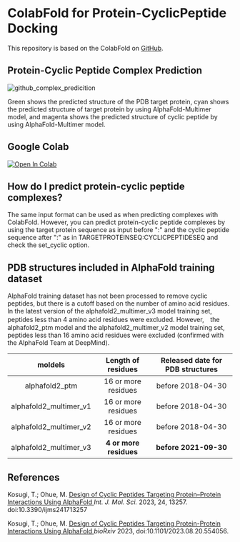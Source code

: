 # ColabFold for Protein-CyclicPeptide Docking

This repository is based on the ColabFold on [GitHub](https://github.com/sokrypton/ColabFold/tree/main).

## Protein-Cyclic Peptide Complex Prediction

![github_complex_predicition](https://github.com/ohuelab/ColabFold-cycpep-dock/assets/7370243/51adbc75-b03c-4c0e-a1b4-b417a8ff0a43)

Green shows the predicted structure of the PDB target protein, cyan shows the predicted structure of target protein by using AlphaFold-Multimer model, and magenta shows the predicted structure of cyclic peptide by using AlphaFold-Multimer model.

## Google Colab

<a href="https://colab.research.google.com/github/ohuelab/ColabFold-cycpep-dock/blob/colab/AlphaFold2-cycpep-dock.ipynb" target="_parent"><img src="https://colab.research.google.com/assets/colab-badge.svg" alt="Open In Colab"/></a>

## How do I predict protein-cyclic peptide complexes?

The same input format can be used as when predicting complexes with ColabFold. However, you can predict protein-cyclic peptide complexes by using the target protein sequence as input before ":" and the cyclic peptide sequence after ":" as in TARGETPROTEINSEQ:CYCLICPEPTIDESEQ and check the set_cyclic option.

## PDB structures included in AlphaFold training dataset

AlphaFold training dataset has not been processed to remove cyclic peptides, but there is a cutoff based on the number of amino acid residues. In the latest version of the alphafold2_multimer_v3 model training set, peptides less than 4 amino acid residues were excluded. However,　the alphafold2_ptm model and the alphafold2_multimer_v2 model training set, peptides less than 16 amino acid residues were excluded (confirmed with the AlphaFold Team at DeepMind). 

| moldels | Length of residues | Released date for PDB structures |
| :--------: | :--------: | :--------: |
| alphafold2_ptm | 16 or more residues| before 2018-04-30 |
| alphafold2_multimer_v1 | 16 or more residues | before 2018-04-30 |
| alphafold2_multimer_v2 | 16 or more residues | before 2018-04-30 |
| alphafold2_multimer_v3 | **4 or more residues** | **before 2021-09-30** |

## References

Kosugi, T.; Ohue, M. [ Design of Cyclic Peptides Targeting Protein–Protein Interactions Using AlphaFold ](https://www.mdpi.com/1422-0067/24/17/13257) _Int. J. Mol. Sci._ 2023, 24, 13257. doi:10.3390/ijms241713257

Kosugi, T.; Ohue, M. [ Design of Cyclic Peptides Targeting Protein-Protein Interactions Using AlphaFold ](https://www.biorxiv.org/content/10.1101/2023.08.20.554056) _bioRxiv_ 2023, doi:10.1101/2023.08.20.554056.
